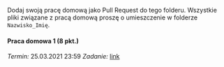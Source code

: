 Dodaj swoją pracę domową jako Pull Request do tego folderu.
Wszystkie pliki związane z pracą domową proszę o umieszczenie w folderze `Nazwisko_Imię`. 

#### Praca domowa 1 (8 pkt.)  
*Termin:* 25.03.2021 23:59 
*Zadanie:* [link](https://github.com/mini-pw/2021L-WB-XAI-1/issues/7)


